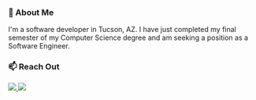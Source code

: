 ### 🚀 About Me
I'm a software developer in Tucson, AZ. I have just completed my final semester of my Computer Science degree and am seeking a position as a Software Engineer.

### 📫 Reach Out

<a href="https://andylabs.org" target="_blank"><img src="https://img.shields.io/badge/website-000?style=for-the-badge&logo=About.me&logoColor=white"/>    <a href="https://www.linkedin.com/in/andy-anderson4/" target="_blank"><img src="https://img.shields.io/badge/LinkedIn-0077B5?style=for-the-badge&logo=linkedin&logoColor=white"/> 
